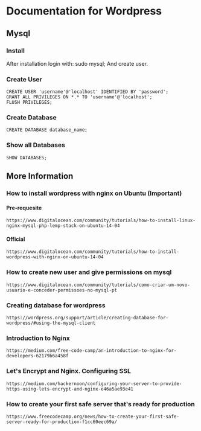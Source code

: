 # Documentation for Wordpress

## Mysql
### Install
 After installation login with:
    sudo mysql; 
 And create user.
### Create User
    CREATE USER 'username'@'localhost' IDENTIFIED BY 'password';
    GRANT ALL PRIVILEGES ON *.* TO 'username'@'localhost';
    FLUSH PRIVILEGES;
### Create Database
    CREATE DATABASE database_name;
### Show all Databases
    SHOW DATABASES;


## More Information
### How to install wordpress with nginx on Ubuntu (Important)
#### Pre-requesite
    https://www.digitalocean.com/community/tutorials/how-to-install-linux-nginx-mysql-php-lemp-stack-on-ubuntu-14-04
#### Official
    https://www.digitalocean.com/community/tutorials/how-to-install-wordpress-with-nginx-on-ubuntu-14-04
    
### How to create new user and give permissions on mysql
    https://www.digitalocean.com/community/tutorials/como-criar-um-novo-usuario-e-conceder-permissoes-no-mysql-pt
### Creating database for wordpress
    https://wordpress.org/support/article/creating-database-for-wordpress/#using-the-mysql-client
### Introduction to Nginx
    https://medium.com/free-code-camp/an-introduction-to-nginx-for-developers-62179b6a458f
### Let's Encrypt and Nginx. Configuring SSL
    https://medium.com/hackernoon/configuring-your-server-to-provide-https-using-lets-encrypt-and-nginx-e46a5ae93e41
### How to create your first safe server that's ready for production
    https://www.freecodecamp.org/news/how-to-create-your-first-safe-server-ready-for-production-f1cc60eec69a/ 




